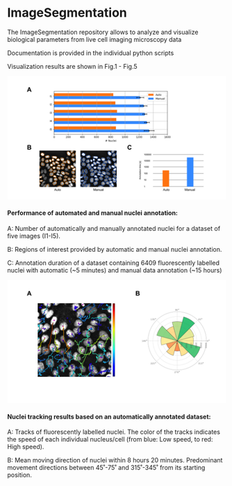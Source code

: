 # ImageSegmentation

The ImageSegmentation repository allows to analyze and visualize biological parameters from live cell imaging microscopy data 

Documentation is provided in the individual python scripts

Visualization results are shown in Fig.1 - Fig.5


![nuclei parameters](https://github.com/FabianEnglbrecht/ImageSegmentation/blob/main/_Fig2_cell_parameters.jpg)
#### Performance of automated and manual nuclei annotation: 

A: Number of automatically and manually annotated nuclei for a dataset of five images (I1-I5). 

B: Regions of interest provided by automatic and manual nuclei annotation. 

C: Annotation duration of a dataset containing 6409 fluorescently labelled nuclei with automatic (~5 minutes) and manual data annotation (~15 hours)


![nuclei tracking](https://github.com/FabianEnglbrecht/ImageSegmentation/blob/main/_Fig4_tracking.jpg)
#### Nuclei tracking results based on an automatically annotated dataset:

A: Tracks of fluorescently labelled nuclei. The color of the tracks indicates the speed of each individual nucleus/cell (from blue: Low speed, to red: High speed). 

B: Mean moving direction of nuclei within 8 hours 20 minutes. Predominant movement directions between 45˚-75˚ and 315˚-345˚ from its starting position.
